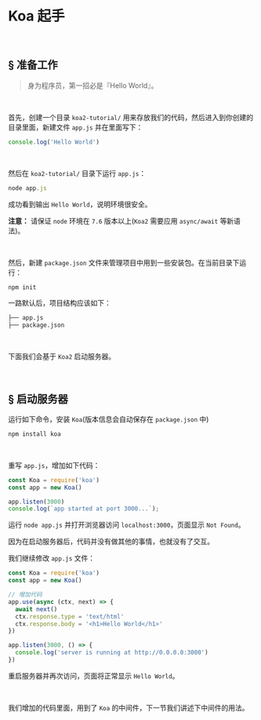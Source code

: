 # Koa 起手 

<br> 

## <a>&sect; 准备工作</a>
> 身为程序员，第一招必是『Hello World』。 

<br> 

首先，创建一个目录 `koa2-tutorial/` 用来存放我们的代码，然后进入到你创建的目录里面，新建文件 `app.js` 并在里面写下： 

```js
console.log('Hello World')
``` 

<br>

然后在 `koa2-tutorial/` 目录下运行 `app.js`：

```js
node app.js
```

成功看到输出 `Hello World`，说明环境很安全。 

**注意：** 请保证 `node` 环境在 `7.6` 版本以上(`Koa2` 需要应用 `async/await` 等新语法)。 

<br> 

然后，新建 `package.json` 文件来管理项目中用到一些安装包。在当前目录下运行： 

```js
npm init
``` 

一路默认后，项目结构应该如下： 

```txt
├── app.js
├── package.json
``` 

<br>

下面我们会基于 `Koa2` 启动服务器。

<br>

## <a>&sect; 启动服务器</a> 

运行如下命令，安装 `Koa`(版本信息会自动保存在 `package.json` 中) 

```js
npm install koa
```

<br>  

重写 `app.js`，增加如下代码： 

```js
const Koa = require('koa')
const app = new Koa()

app.listen(3000)
console.log(`app started at port 3000...`);
``` 

运行 `node app.js` 并打开浏览器访问 `localhost:3000`，页面显示 `Not Found`。 

因为在启动服务器后，代码并没有做其他的事情，也就没有了交互。

我们继续修改 `app.js` 文件： 

```js
const Koa = require('koa')
const app = new Koa()

// 增加代码
app.use(async (ctx, next) => {
  await next()
  ctx.response.type = 'text/html'
  ctx.response.body = '<h1>Hello World</h1>'
})

app.listen(3000, () => {
  console.log('server is running at http://0.0.0.0:3000')
})
``` 

重启服务器并再次访问，页面将正常显示 `Hello World`。 

<br>  

我们增加的代码里面，用到了 `Koa` 的中间件，下一节我们讲述下中间件的用法。

<br>
